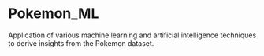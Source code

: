 # Pokemon_ML
Application of various machine learning and artificial intelligence techniques to derive insights from the Pokemon dataset.
